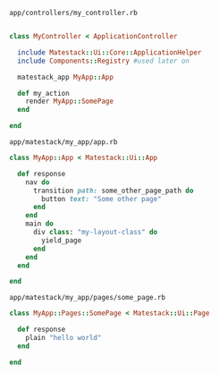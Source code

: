 `app/controllers/my_controller.rb`

```ruby

class MyController < ApplicationController

  include Matestack::Ui::Core::ApplicationHelper
  include Components::Registry #used later on

  matestack_app MyApp::App

  def my_action
    render MyApp::SomePage
  end

end

```

`app/matestack/my_app/app.rb`

```ruby
class MyApp::App < Matestack::Ui::App

  def response
    nav do
      transition path: some_other_page_path do
        button text: "Some other page"
      end
    end
    main do
      div class: "my-layout-class" do
        yield_page
      end
    end
  end

end

```

`app/matestack/my_app/pages/some_page.rb`

```ruby
class MyApp::Pages::SomePage < Matestack::Ui::Page

  def response
    plain "hello world"
  end

end

```
